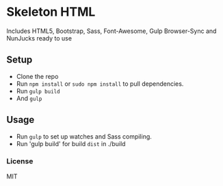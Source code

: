 # Skeleton HTML

Includes HTML5, Bootstrap, Sass, Font-Awesome, Gulp Browser-Sync and NunJucks ready to use

## Setup

* Clone the repo
* Run `npm install` or `sudo npm install` to pull dependencies.
* Run `gulp build`
* And `gulp`

## Usage

* Run `gulp` to set up watches and Sass compiling.
* Run 'gulp build' for build `dist` in ./build

### License

MIT
